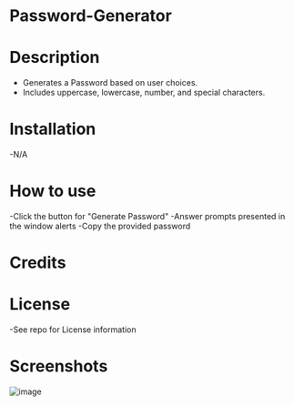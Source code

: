 # Password-Generator

# Description
  - Generates a Password based on user choices.
  - Includes uppercase, lowercase, number, and special characters.
# Installation
  -N/A
# How to use
  -Click the button for "Generate Password"
  -Answer prompts presented in the window alerts
  -Copy the provided password
# Credits

# License
 -See repo for License information
# Screenshots
![image](https://github.com/Malili05/Password-Generator/assets/141981157/91668dfe-ccb6-4631-ba21-ffc577639436)
